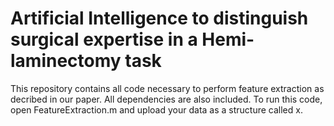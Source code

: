 # Artificial Intelligence to distinguish surgical expertise in a Hemi-laminectomy task
This repository contains all code necessary to perform feature extraction as decribed in our paper. All dependencies are also included. To run this code, open FeatureExtraction.m and upload your data as a structure called x. 

